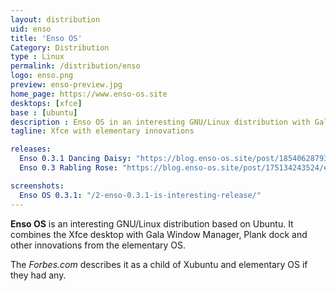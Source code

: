 ```yaml
---
layout: distribution
uid: enso
title: 'Enso OS'
Category: Distribution
type : Linux
permalink: /distribution/enso
logo: enso.png
preview: enso-preview.jpg
home_page: https://www.enso-os.site
desktops: [xfce]
base : [ubuntu]
description : Enso OS in an interesting GNU/Linux distribution with Gala Window Manager, Plank dock and other inventions from elementary OS.
tagline: Xfce with elementary innovations

releases:
  Enso 0.3.1 Dancing Daisy: "https://blog.enso-os.site/post/185406287939/enso-031-dancing-daisy-release"
  Enso 0.3 Rabling Rose: "https://blog.enso-os.site/post/175134243524/enso-03-rabling-rose-release"

screenshots:
  Enso OS 0.3.1: "/2-enso-0.3.1-is-interesting-release/"
---
```


**Enso OS** is an interesting GNU/Linux distribution based on Ubuntu. It combines the Xfce desktop with Gala Window Manager, Plank dock and other innovations from the elementary OS.

The *Forbes.com* describes it as a child of Xubuntu and elementary OS if they had any.
